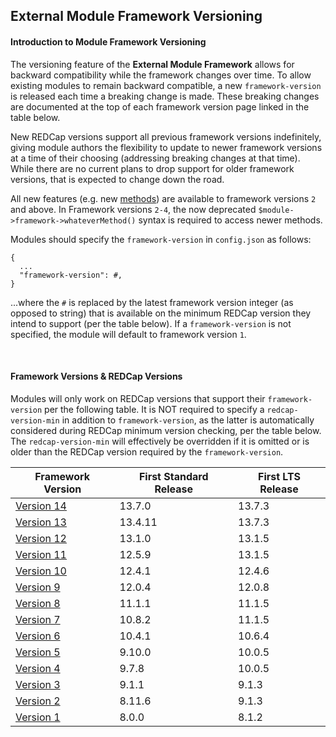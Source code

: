 ## External Module Framework Versioning

#### Introduction to Module Framework Versioning

The versioning feature of the **External Module Framework** allows for backward compatibility while the framework changes over time.  To allow existing modules to remain backward compatible, a new `framework-version` is released each time a breaking change is made. These breaking changes are documented at the top of each framework version page linked in the table below.  

New REDCap versions support all previous framework versions indefinitely, giving module authors the flexibility to update to newer framework versions at a time of their choosing (addressing breaking changes at that time).  While there are no current plans to drop support for older framework versions, that is expected to change down the road.

All new features (e.g. new [methods](../methods/README.md)) are available to framework versions `2` and above. In Framework versions `2-4`, the now deprecated `$module->framework->whateverMethod()` syntax is required to access newer methods.

Modules should specify the `framework-version` in `config.json` as follows:
 
```
{
  ...
  "framework-version": #,
}
```

...where the `#` is replaced by the latest framework version integer (as opposed to string) that is available on the minimum REDCap version they intend to support (per the table below).  If a `framework-version` is not specified, the module will default to framework version `1`.

<br/>

#### Framework Versions & REDCap Versions

Modules will only work on REDCap versions that support their `framework-version` per the following table.  It is NOT required to specify a `redcap-version-min` in addition to `framework-version`, as the latter is automatically considered during REDCap minimum version checking, per the table below.  The `redcap-version-min` will effectively be overridden if it is omitted or is older than the REDCap version required by the `framework-version`.

|Framework Version |First Standard Release|First LTS Release|
|---------------------|-------|-------|
|[Version 14](v14.md) |13.7.0 |13.7.3 |
|[Version 13](v13.md) |13.4.11|13.7.3 |
|[Version 12](v12.md) |13.1.0 |13.1.5 |
|[Version 11](v11.md) |12.5.9 |13.1.5 |
|[Version 10](v10.md) |12.4.1 |12.4.6 |
|[Version 9](v9.md)   |12.0.4 |12.0.8 |
|[Version 8](v8.md)   |11.1.1 |11.1.5 |
|[Version 7](v7.md)   |10.8.2 |11.1.5 |
|[Version 6](v6.md)   |10.4.1 |10.6.4 |
|[Version 5](v5.md)   |9.10.0 |10.0.5 |
|[Version 4](v4.md)   |9.7.8  |10.0.5 |
|[Version 3](v3.md)   |9.1.1  |9.1.3  |
|[Version 2](v2.md)   |8.11.6 |9.1.3  |
|[Version 1](v1.md)   |8.0.0  |8.1.2  |
